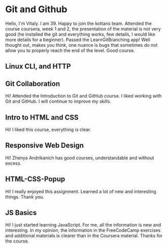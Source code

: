 # Git and Github

Hello, I'm Vitaly. I am 39.
Happy to join the kottans team.
Attended the course coursera, week 1 and 2, the presentation of the material is not very good (he installed the git and everything works, few details, I would like more details for a beginner).
Passed the LearnGitBranching app! Well thought out, makes you think, one nuance is bugs that sometimes do not allow you to properly reach the end of the level. Good course.

## Linux CLI, and HTTP

## Git Collaboration

Hi! Attended the Introduction to Git and GitHub course.
I liked working with Git and GitHub. I will continue to improve my skills.

## Intro to HTML and CSS

Hi! I liked this course, everything is clear.

## Responsive Web Design

Hi! Zhenya Andrikanich has good courses, understandable and without excess.

## HTML-CSS-Popup

Hi! I really enjoyed this assignment. Learned a lot of new and interesting things. Thank you.

## JS Basics

Hi! I just started learning JavaScript. For me, all the information is new and interesting. In my opinion, the information in the FreeCodeCamp exercises and additional materials is clearer than in the Coursera material. Thanks for the course.
